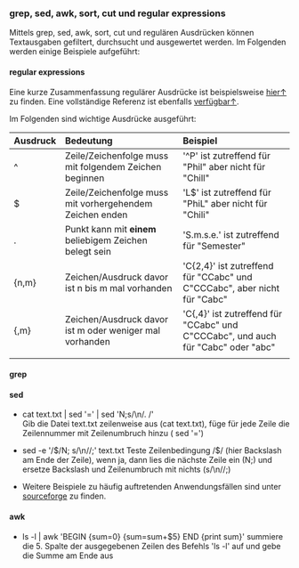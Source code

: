 ### grep, sed, awk, sort, cut und regular expressions

Mittels grep, sed, awk, sort, cut und regulären Ausdrücken können Textausgaben gefiltert, durchsucht und ausgewertet werden. Im Folgenden werden einige Beispiele aufgeführt:

#### regular expressions

Eine kurze Zusammenfassung regulärer Ausdrücke ist beispielsweise [hier↑](https://www.cheatography.com/davechild/cheat-sheets/regular-expressions/pdf_bw/) zu finden. Eine vollständige Referenz ist ebenfalls [verfügbar↑](https://www.princeton.edu/~mlovett/reference/Regular-Expressions.pdf).

Im Folgenden sind wichtige Ausdrücke ausgeführt:

| Ausdruck | Bedeutung | Beispiel |
| :--- | :--- | :--- |
| ^ | Zeile/Zeichenfolge muss mit folgendem Zeichen beginnen | '^P' ist zutreffend für "Phil" aber nicht für "Chill" |
| $ | Zeile/Zeichenfolge muss mit vorhergehendem Zeichen enden | 'L$' ist zutreffend für "PhiL" aber nicht für "Chili" |
| . | Punkt kann mit **einem** beliebigem Zeichen belegt sein | 'S.m.s.e.' ist zutreffend für "Semester" |
| {n,m} | Zeichen/Ausdruck davor ist n bis m mal vorhanden | 'C{2,4}' ist zutreffend für "CCabc" und C"CCCabc", aber nicht für "Cabc" |
| {,m} | Zeichen/Ausdruck davor ist m oder weniger mal vorhanden | 'C{,4}' ist zutreffend für "CCabc" und C"CCCabc", und auch für "Cabc" oder "abc" |
|  |  |  |

#### grep

#### sed

* cat text.txt \| sed '=' \| sed 'N;s/\n/. /'  
  Gib die Datei text.txt zeilenweise aus \(cat text.txt\), füge für jede Zeile die Zeilennummer mit Zeilenumbruch hinzu \( sed '='\)

* sed -e '/$/N; s/\n//;' text.txt  
  Teste Zeilenbedingung /$/ \(hier Backslash am Ende der Zeile\), wenn ja, dann lies die nächste Zeile ein \(N;\) und ersetze Backslash und Zeilenumbruch mit nichts \(s/\n//;\)

* Weitere Beispiele zu häufig auftretenden Anwendungsfällen sind unter [sourceforge](http://sed.sourceforge.net/sedfaq.html) zu finden.

#### awk

* ls -l \| awk 'BEGIN {sum=0} {sum=sum+$5} END {print sum}'
  summiere die 5. Spalte der ausgegebenen Zeilen des Befehls 'ls -l' auf und gebe die Summe am Ende aus




